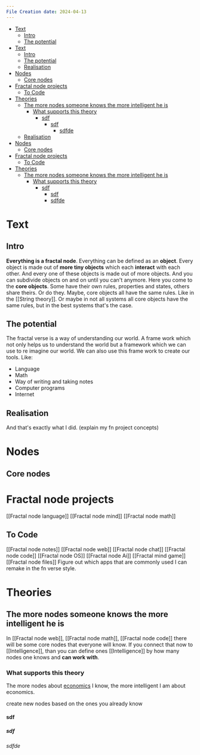 ```yaml
---
File Creation date: 2024-04-13
---
```

- [Text](#text)
	- [Intro](#intro)
	- [The potential](#the-potential)
- [Text](#text)
	- [Intro](#intro)
	- [The potential](#the-potential)
	- [Realisation](#realisation)
- [Nodes](#nodes)
	- [Core nodes](#core-nodes)
- [Fractal node projects](#fractal-node-projects)
	- [To Code](#to-code)
- [Theories](#theories)
	- [The more nodes someone knows the more intelligent he is](#the-more-nodes-someone-knows-the-more-intelligent-he-is)
		- [What supports this theory](#what-supports-this-theory)
			- [sdf](#sdf)
				- [sdf](#sdf)
					- [sdfde](#sdfde)
	- [Realisation](#realisation)
- [Nodes](#nodes)
	- [Core nodes](#core-nodes)
- [Fractal node projects](#fractal-node-projects)
	- [To Code](#to-code)
- [Theories](#theories)
	- [The more nodes someone knows the more intelligent he is](#the-more-nodes-someone-knows-the-more-intelligent-he-is)
		- [What supports this theory](#what-supports-this-theory)
			- [sdf](#sdf)
				- [sdf](#sdf)
				- [sdfde](#sdfde)

# Text
## Intro
**Everything is a fractal node**. Everything can be defined as an **object**. Every object is made out of **more tiny objects** which each **interact** with each other. And every one of these objects is made out of more objects. And you can subdivide objects on and on until you can't anymore. Here you come to the **core objects**. Some have their own rules, properties and states, others share theirs. 
Or do they. Maybe, core objects all have the same rules. Like in the [[String theory]]. Or maybe in not all systems all core objects have the same rules, but in the best systems that's the case.
## The potential
The fractal verse is a way of understanding our world. A frame work which not only helps us to understand the world but a framework which we can use to re imagine our world. We can also use this frame work to create our tools. Like:
- Language
- Math
- Way of writing and taking notes 
-  Computer programs
-  Internet
## Realisation
And that's exactly what I did. (explain my fn project concepts)
# Nodes
## Core nodes
 

# Fractal node projects 
[[Fractal node language]]
[[Fractal node mind]]
[[Fractal node math]]
## To Code

[[Fractal node notes]]
[[Fractal node web]]
[[Fractal node chat]]
[[Fractal node code]]
[[Fractal node OS]]
[[Fractal node Ai]]
[[Fractal mind game]]
[[Fractal node files]]
Figure out which apps that are commonly used I can remake in the fn verse style.
# Theories
## The more nodes someone knows the more intelligent he is
In [[Fractal node web]], [[Fractal node math]], [[Fractal node code]] there will be some core nodes that everyone will know. If you connect that now to [[Intelligence]], than you can define ones [[Intelligence]] by how many nodes one knows and **can work with**.
### What supports this theory
The more nodes about [economics](BwL) I know, the more intelligent I am about economics.


create new nodes based on the ones you already know
#### sdf 
##### sdf
###### sdfde